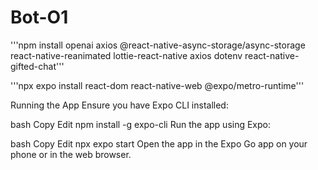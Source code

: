 # Bot-O1

'''npm install openai axios @react-native-async-storage/async-storage react-native-reanimated lottie-react-native axios dotenv react-native-gifted-chat'''

'''npx expo install react-dom react-native-web @expo/metro-runtime'''

Running the App
Ensure you have Expo CLI installed:

bash
Copy
Edit
npm install -g expo-cli
Run the app using Expo:

bash
Copy
Edit
npx expo start
Open the app in the Expo Go app on your phone or in the web browser.



